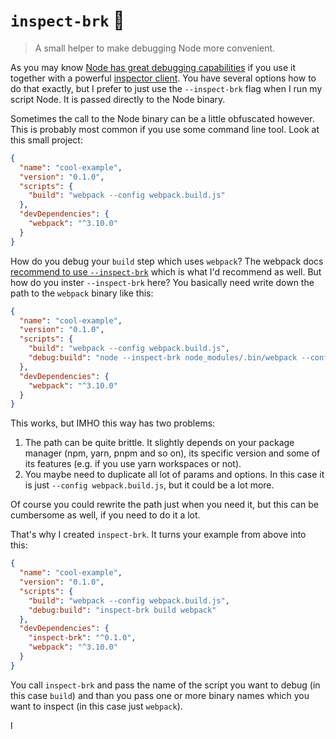 # `inspect-brk` 🔎

> A small helper to make debugging Node more convenient.

As you may know [Node has great debugging capabilities](https://nodejs.org/en/docs/guides/debugging-getting-started/) if you use it together with a powerful [inspector client](https://nodejs.org/en/docs/inspector/#inspector-tools-clients). You have several options how to do that exactly, but I prefer to just use the `--inspect-brk` flag when I run my script Node. It is passed directly to the Node binary.

Sometimes the call to the Node binary can be a little obfuscated however. This is probably most common if you use some command line tool. Look at this small project:

```json
{
  "name": "cool-example",
  "version": "0.1.0",
  "scripts": {
    "build": "webpack --config webpack.build.js"
  },
  "devDependencies": {
    "webpack": "^3.10.0"
  }
}
```

How do you debug your `build` step which uses `webpack`? The webpack docs [recommend to use `--inspect-brk`](https://webpack.js.org/contribute/debugging/) which is what I'd recommend as well. But how do you inster `--inspect-brk` here? You basically need write down the path to the `webpack` binary like this:

```json
{
  "name": "cool-example",
  "version": "0.1.0",
  "scripts": {
    "build": "webpack --config webpack.build.js",
    "debug:build": "node --inspect-brk node_modules/.bin/webpack --config webpack.build.js"
  },
  "devDependencies": {
    "webpack": "^3.10.0"
  }
}
```

This works, but IMHO this way has two problems:

1. The path can be quite brittle. It slightly depends on your package manager (npm, yarn, pnpm and so on), its specific version and some of its features (e.g. if you use yarn workspaces or not).
2. You maybe need to duplicate all lot of params and options. In this case it is just `--config webpack.build.js`, but it could be a lot more.

Of course you could rewrite the path just when you need it, but this can be cumbersome as well, if you need to do it a lot.

That's why I created `inspect-brk`. It turns your example from above into this:

```json
{
  "name": "cool-example",
  "version": "0.1.0",
  "scripts": {
    "build": "webpack --config webpack.build.js",
    "debug:build": "inspect-brk build webpack"
  },
  "devDependencies": {
    "inspect-brk": "^0.1.0",
    "webpack": "^3.10.0"
  }
}
```

You call `inspect-brk` and pass the name of the script you want to debug (in this case `build`) and than you pass one or more binary names which you want to inspect (in this case just `webpack`).

I 